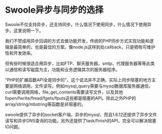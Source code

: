 # Swoole异步与同步的选择

Swoole不仅支持异步，还支持同步。什么情况下使用同步，什么情况下使用异步。这里说明一下。

我们不赞成用异步回调的方式去做功能开发，传统的PHP同步方式实现功能和逻辑是最简单的，也是最佳的方案。像node.js这样到处callback，只是牺牲可维护性和开发效率。

但有些时候很适合用异步，比如FTP、聊天服务器，smtp，代理服务器等等此类以通信和读写磁盘为主，功能和业务逻辑其次的服务器程序。

“PHP的扩展函数API全是同步的”，这个说法并不正确，实际上同步阻塞的地方主要是网络调用，文件读写。例如mysql_query需要与mysql数据库服务器通信，curl需要调用网络，file_get_contents需要读写文件，以及其他fopen/fwrite/fread/fgets/fputs这些都是阻塞的API。除此之外PHP的array/string/mbstring等函数是非阻塞的。

swoole提供了异步的socket客户端，异步的mysql，而且1.6.12还提供了异步文件读写和异步DNS查询的功能。另外还提供了task/finish的API，完全可以解决阻塞IO问题。

